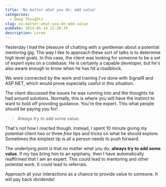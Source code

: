```yaml
---
title: 'No matter what you do: add value'
categories:
  - Deep Thoughts
slug: no-matter-what-you-do-add-value
pubDate: 2015-05-14 11:38:29
description: Lorem
---
```


Yesterday I had the pleasure of chatting with a gentleman about a potential mentoring gig.  The way I like to approach these sort of talks is to determine high level goals.  In this case, the client was looking for someone to be a set of expert eyes on a codebase.  He is certainly a capable developer, but he's also aware enough to know when he has hit a roadblock.

We were connected by the work and training I've done with SignalR and ASP.NET, which would prove especially useful in this situation.

The client discussed the issues he was running into and the thoughts he had around solutions.  Normally, this is where you will have the instinct to want to hold off providing guidance.  You're the expert.  This what people should be paying you for!

> Always try to add some value.

That's not how I reacted though.  Instead, I spent 10 minute giving my potential-client two or three *free* tips and tricks on what he should explore.  Sometimes the simplest tip is all a person needs to push forward.

The underlying point is that no matter what you do, **always try to add some value**.  If my tips bring him to an epiphany, then I have automatically reaffirmed that I am an expert.  This could lead to mentoring and other potential work.  It could lead to referrals.

Approach all your interactions as a chance to provide value to someone.  It will pay back dividends!